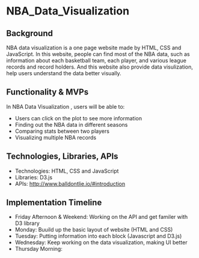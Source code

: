 # NBA_Data_Visualization

## Background ##

  NBA data visualization is a one page website made by HTML, CSS and JavaScript. In this website, people can find most of the NBA data, such as information about each basketball team, each player, and various league records and record holders. And this website also provide data visulization, help users understand the data better visually.
  
## Functionality & MVPs ##

  In NBA Data Visualization , users will be able to:
  
  - Users can click on the plot to see more information
  - Finding out the NBA data in different seasons
  - Comparing stats between two players
  - Visualizing multiple NBA records


## Technologies, Libraries, APIs ##

  - Technologies: HTML, CSS and JavaScript
  - Libraries: D3.js
  - APIs: http://www.balldontlie.io/#introduction


## Implementation Timeline ##

  - Friday Afternoon & Weekend: Working on the API and get familer with D3 library 
  - Monday: Buuild up the basic layout of website (HTML and CSS)
  - Tuesday: Putting information into each block (Javascript and D3.js)
  - Wednesday: Keep working on the data visualization, making UI better
  - Thursday Morning: 
